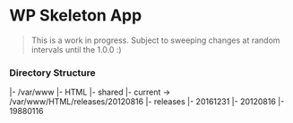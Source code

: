 # WP Skeleton App

> This is a work in progress. Subject to sweeping changes at random intervals until the 1.0.0 :)

### Directory Structure

|- /var/www
   |- HTML
      |- shared
      |- current -> /var/www/HTML/releases/20120816
      |- releases
         |- 20161231
         |- 20120816
         |- 19880116
